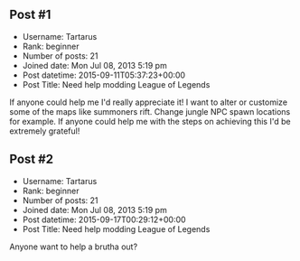## Post #1
- Username: Tartarus
- Rank: beginner
- Number of posts: 21
- Joined date: Mon Jul 08, 2013 5:19 pm
- Post datetime: 2015-09-11T05:37:23+00:00
- Post Title: Need help modding League of Legends

If anyone could help me I'd really appreciate it! I want to alter or customize some of the maps like summoners rift. Change jungle NPC spawn locations for example. If anyone could help me with the steps on achieving this I'd be extremely grateful!
## Post #2
- Username: Tartarus
- Rank: beginner
- Number of posts: 21
- Joined date: Mon Jul 08, 2013 5:19 pm
- Post datetime: 2015-09-17T00:29:12+00:00
- Post Title: Need help modding League of Legends

Anyone want to help a brutha out?
